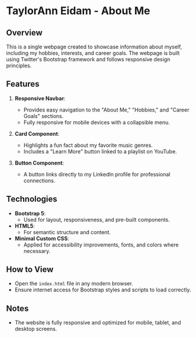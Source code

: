 # TaylorAnn Eidam - About Me

## Overview
This is a single webpage created to showcase information about myself, including my hobbies, interests, and career goals. The webpage is built using Twitter's Bootstrap framework and follows responsive design principles.

## Features
1. **Responsive Navbar**: 
   - Provides easy navigation to the "About Me," "Hobbies," and "Career Goals" sections.
   - Fully responsive for mobile devices with a collapsible menu.
   
2. **Card Component**:
   - Highlights a fun fact about my favorite music genres.
   - Includes a "Learn More" button linked to a playlist on YouTube.

3. **Button Component**:
   - A button links directly to my LinkedIn profile for professional connections.

## Technologies
- **Bootstrap 5**: 
  - Used for layout, responsiveness, and pre-built components.
- **HTML5**: 
  - For semantic structure and content.
- **Minimal Custom CSS**: 
  - Applied for accessibility improvements, fonts, and colors where necessary.

## How to View
- Open the `index.html` file in any modern browser.
- Ensure internet access for Bootstrap styles and scripts to load correctly.

## Notes
- The website is fully responsive and optimized for mobile, tablet, and desktop screens.
